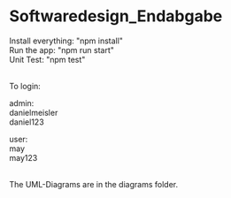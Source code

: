 # Softwaredesign_Endabgabe

Install everything: "npm install" <br />
Run the app: "npm run start" <br />
Unit Test: "npm test" <br /> <br />

To login:

admin: <br />
danielmeisler <br />
daniel123 <br />

user: <br />
may <br />
may123 <br /> <br />

The UML-Diagrams are in the diagrams folder.
